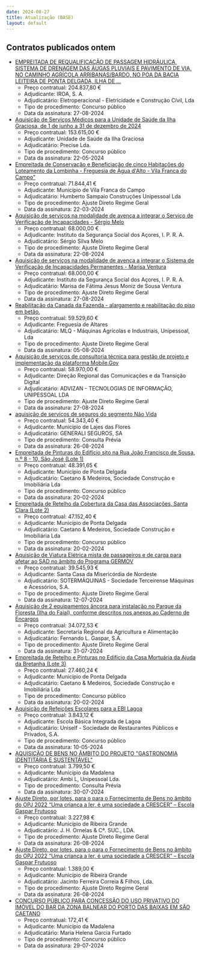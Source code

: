 ```yaml
---
date: 2024-08-27
title: Atualização (BASE)
layout: default
---
```

## Contratos publicados ontem

* [EMPREITADA DE REQUALIFICAÇÃO DE PASSAGEM HIDRÁULICA, SISTEMA DE DRENAGEM DAS ÁUGAS PLUVIAIS E PAVIMENTO DE VIA, NO CAMINHO AGRÍCOLA ARRIBANAS/BARDO, NO POA DA BACIA LEITEIRA DE PONTA DELGADA, ILHA DE ...](https://www.base.gov.pt/Base4/pt/detalhe/?type=contratos&id=10889446)
  * Preço contratual: 204.837,80 €
  * Adjudicante: IROA, S. A.
  * Adjudicatário: Eletroperacional - Eletricidade e Construção Cívil, Lda
  * Tipo de procedimento: Concurso público
  * Data da assinatura: 27-08-2024
* [Aquisição de Serviços Médicos para a Unidade de Saúde da Ilha Graciosa, de 1 de junho a 31 de dezembro de 2024](https://www.base.gov.pt/Base4/pt/detalhe/?type=contratos&id=10887969)
  * Preço contratual: 153.615,00 €
  * Adjudicante: Unidade de Saúde da Ilha Graciosa
  * Adjudicatário: Precise Lda.
  * Tipo de procedimento: Concurso público
  * Data da assinatura: 22-05-2024
* [Empreitada de Conservação e Beneficiação de cinco Habitações do Loteamento da Lombinha - Freguesia de Água d'Alto - Vila Franca do Campo"](https://www.base.gov.pt/Base4/pt/detalhe/?type=contratos&id=10888666)
  * Preço contratual: 71.844,41 €
  * Adjudicante: Município de Vila Franca do Campo
  * Adjudicatário: Humberto Sampaio Construções Unipessoal Lda
  * Tipo de procedimento: Ajuste Direto Regime Geral
  * Data da assinatura: 22-03-2024
* [Aquisição de serviços na modalidade de avença a integrar o Serviço de Verificação de Incapacidades - Sérgio Melo](https://www.base.gov.pt/Base4/pt/detalhe/?type=contratos&id=10889691)
  * Preço contratual: 68.000,00 €
  * Adjudicante: Instituto da Segurança Social dos Açores, I. P. R. A.
  * Adjudicatário: Sérgio Silva Melo
  * Tipo de procedimento: Ajuste Direto Regime Geral
  * Data da assinatura: 22-08-2024
* [Aquisição de serviços na modalidade de avença a integrar o Sistema de Verificação de Incapacidades Permanentes - Marisa Ventura](https://www.base.gov.pt/Base4/pt/detalhe/?type=contratos&id=10889715)
  * Preço contratual: 68.000,00 €
  * Adjudicante: Instituto da Segurança Social dos Açores, I. P. R. A.
  * Adjudicatário: Marisa de Fátima Jesus Moniz de Sousa Ventura
  * Tipo de procedimento: Ajuste Direto Regime Geral
  * Data da assinatura: 27-08-2024
* [Reabilitação da Canada da Fazenda - alargamento e reabilitação do piso em betão.](https://www.base.gov.pt/Base4/pt/detalhe/?type=contratos&id=10889783)
  * Preço contratual: 59.529,60 €
  * Adjudicante: Freguesia de Altares
  * Adjudicatário:  MLQ - Máquinas Agrícolas e Industriais, Unipessoal,  Lda
  * Tipo de procedimento: Ajuste Direto Regime Geral
  * Data da assinatura: 05-08-2024
* [Aquisição de serviços de consultoria técnica para gestão de projeto e implementação da plataforma Mobile.Gov](https://www.base.gov.pt/Base4/pt/detalhe/?type=contratos&id=10889160)
  * Preço contratual: 58.970,00 €
  * Adjudicante: Direção Regional das Comunicações e da Transição Digital
  * Adjudicatário: ADVIZAN - TECNOLOGIAS DE INFORMAÇÃO, UNIPESSOAL LDA
  * Tipo de procedimento: Ajuste Direto Regime Geral
  * Data da assinatura: 27-08-2024
* [aquisição de serviços de seguros do segmento Não Vida](https://www.base.gov.pt/Base4/pt/detalhe/?type=contratos&id=10888186)
  * Preço contratual: 54.343,40 €
  * Adjudicante: Município de Lajes das Flores
  * Adjudicatário: GENERALI SEGUROS, SA
  * Tipo de procedimento: Consulta Prévia
  * Data da assinatura: 26-08-2024
* [Empreitada de Pinturas do Edifício sito na Rua João Francisco de Sousa, n.º 8 - 10, São José (Lote 1)](https://www.base.gov.pt/Base4/pt/detalhe/?type=contratos&id=10888272)
  * Preço contratual: 48.391,65 €
  * Adjudicante: Município de Ponta Delgada
  * Adjudicatário: Caetano & Medeiros, Sociedade Construção e Imobiliária Lda
  * Tipo de procedimento: Concurso público
  * Data da assinatura: 20-02-2024
* [Empreitada de Retelho da Cobertura da Casa das Associações, Santa Clara (Lote 2)](https://www.base.gov.pt/Base4/pt/detalhe/?type=contratos&id=10888299)
  * Preço contratual: 47.152,40 €
  * Adjudicante: Município de Ponta Delgada
  * Adjudicatário: Caetano & Medeiros, Sociedade Construção e Imobiliária Lda
  * Tipo de procedimento: Concurso público
  * Data da assinatura: 20-02-2024
* [Aquisição de Viatura Elétrica mista de passageiros e de carga para afetar ao SAD no âmbito do Programa GERMOV](https://www.base.gov.pt/Base4/pt/detalhe/?type=contratos&id=10888618)
  * Preço contratual: 39.545,93 €
  * Adjudicante: Santa Casa da Misericórdia de Nordeste
  * Adjudicatário: SOTERMÁQUINAS - Sociedade Terceirense Máquinas e Acessórios, S.A.
  * Tipo de procedimento: Ajuste Direto Regime Geral
  * Data da assinatura: 12-07-2024
* [Aquisição de 2 equipamentos âncora para instalação no Parque da Floresta (Ilha do Faial), conforme descritos nos anexos ao Caderno de Encargos](https://www.base.gov.pt/Base4/pt/detalhe/?type=contratos&id=10888853)
  * Preço contratual: 34.072,53 €
  * Adjudicante: Secretaria Regional da Agricultura e Alimentação
  * Adjudicatário: Fernando L. Gaspar, S.A.
  * Tipo de procedimento: Ajuste Direto Regime Geral
  * Data da assinatura: 31-07-2024
* [Empreitada de Retelho e Pinturas no Edifício da Casa Mortuária da Ajuda da Bretanha (Lote 3)](https://www.base.gov.pt/Base4/pt/detalhe/?type=contratos&id=10888341)
  * Preço contratual: 27.460,24 €
  * Adjudicante: Município de Ponta Delgada
  * Adjudicatário: Caetano & Medeiros, Sociedade Construção e Imobiliária Lda
  * Tipo de procedimento: Concurso público
  * Data da assinatura: 20-02-2024
* [Aquisição de Refeições Escolares para a EBI Lagoa](https://www.base.gov.pt/Base4/pt/detalhe/?type=contratos&id=10888906)
  * Preço contratual: 3.843,12 €
  * Adjudicante: Escola Básica Integrada de Lagoa
  * Adjudicatário: Uniself - Sociedade de Restaurantes Públicos e Privados, S.A.
  * Tipo de procedimento: Concurso público
  * Data da assinatura: 10-05-2024
* [AQUISIÇÃO DE BENS NO ÂMBITO DO PROJETO "GASTRONOMIA IDENTITÁRIA E SUSTENTÁVEL"](https://www.base.gov.pt/Base4/pt/detalhe/?type=contratos&id=10888850)
  * Preço contratual: 3.799,50 €
  * Adjudicante: Município da Madalena
  * Adjudicatário: Ambi L, Unipessoal Lda.
  * Tipo de procedimento: Consulta Prévia
  * Data da assinatura: 30-07-2024
* [Ajuste Direto, por lotes, para o para o Fornecimento de Bens no âmbito do OPJ 2022 “Uma criança a ler, é uma sociedade a CRESCER” – Escola Gaspar Frutuoso](https://www.base.gov.pt/Base4/pt/detalhe/?type=contratos&id=10889178)
  * Preço contratual: 3.227,98 €
  * Adjudicante: Município de Ribeira Grande
  * Adjudicatário: J. H. Ornelas & Cª. SUC., LDA.
  * Tipo de procedimento: Ajuste Direto Regime Geral
  * Data da assinatura: 26-08-2024
* [Ajuste Direto, por lotes, para o para o Fornecimento de Bens no âmbito do OPJ 2022 “Uma criança a ler, é uma sociedade a CRESCER” – Escola Gaspar Frutuoso](https://www.base.gov.pt/Base4/pt/detalhe/?type=contratos&id=10889163)
  * Preço contratual: 1.389,00 €
  * Adjudicante: Município de Ribeira Grande
  * Adjudicatário: Jacinto Ferreira Correia & Filhos, Lda.
  * Tipo de procedimento: Ajuste Direto Regime Geral
  * Data da assinatura: 26-08-2024
* [CONCURSO PÚBLICO PARA CONCESSÃO DO USO PRIVATIVO DO IMÓVEL DO BAR DA ZONA BALNEAR DO PORTO DAS BAIXAS EM SÃO CAETANO](https://www.base.gov.pt/Base4/pt/detalhe/?type=contratos&id=10889025)
  * Preço contratual: 172,41 €
  * Adjudicante: Município da Madalena
  * Adjudicatário: Maria Helena Garcia Furtado
  * Tipo de procedimento: Concurso público
  * Data da assinatura: 29-07-2024
